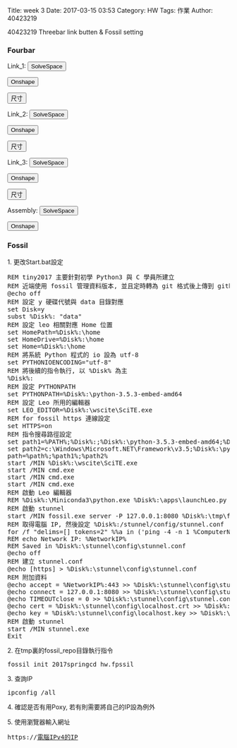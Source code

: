 Title: week 3
Date: 2017-03-15 03:53
Category: HW
Tags: 作業
Author: 40423219

40423219
Threebar link butten & Fossil setting 

<!-- PELICAN_END_SUMMARY -->


<h3>Fourbar</h3>

<p>Link_1: <button onClick="lity('https://vimeo.com/207988323')"><span class="glyphicon glyphicon-facetime-video"></span> SolveSpace</button> 

<button onClick="lity('https://vimeo.com/209500349')"><span class="glyphicon glyphicon-facetime-video"></span> Onshape</button> 

<button onClick="lity('./../data/threebar/link1(Onshape).png')"><span class="glyphicon glyphicon-picture"></span> 尺寸</button>
</p>


<p>Link_2: <button onClick="lity('https://vimeo.com/207988326')"><span class="glyphicon glyphicon-facetime-video"></span> SolveSpace</button> 

<button onClick="lity('https://vimeo.com/209500357')"><span class="glyphicon glyphicon-facetime-video"></span> Onshape</button> 

<button onClick="lity('./../data/threebar/link2(Onshape).png')"><span class="glyphicon glyphicon-picture"></span> 尺寸</button>
</p>


<p>Link_3: <button onClick="lity('https://vimeo.com/207988331')"><span class="glyphicon glyphicon-facetime-video"></span> SolveSpace</button>
 
<button onClick="lity('https://vimeo.com/209500367')"><span class="glyphicon glyphicon-facetime-video"></span> Onshape</button> 

<button onClick="lity('./../data/threebar/link3(Onshape).png')"><span class="glyphicon glyphicon-picture"></span> 尺寸</button>


<p>Assembly: <button onClick="lity('https://vimeo.com/207990020')"><span class="glyphicon glyphicon-facetime-video"></span> SolveSpace</button> 

<button onClick="lity('https://vimeo.com/209501477')"><span class="glyphicon glyphicon-facetime-video"></span> Onshape</button>
</p>

<h3>Fossil</h3>
<p>1. 更改Start.bat設定</p>
<pre class="brush: python">
REM tiny2017 主要針對初學 Python3 與 C 學員所建立
REM 近端使用 fossil 管理資料版本, 並且定時轉為 git 格式後上傳到 github
@echo off
REM 設定 y 硬碟代號與 data 目錄對應
set Disk=y
subst %Disk%: "data"
REM 設定 leo 相關對應 Home 位置
set HomePath=%Disk%:\home
set HomeDrive=%Disk%:\home
set Home=%Disk%:\home
REM 將系統 Python 程式的 io 設為 utf-8
set PYTHONIOENCODING="utf-8"
REM 將後續的指令執行, 以 %Disk% 為主
%Disk%:
REM 設定 PYTHONPATH
set PYTHONPATH=%Disk%:\python-3.5.3-embed-amd64
REM 設定 Leo 所用的編輯器
set LEO_EDITOR=%Disk%:\wscite\SciTE.exe
REM for fossil https 連線設定
set HTTPS=on
REM 指令搜尋路徑設定
set path1=%PATH%;%Disk%:;%Disk%:\python-3.5.3-embed-amd64;%Disk%:\git\bin;%Disk%:\stunnel\bin;%Disk%:\sqlite-tools;%Disk%:\python-3.5.3-embed-amd64\Scripts;%Disk%:\portablegit\bin;
set path2=c:\Windows\Microsoft.NET\Framework\v3.5;%Disk%:\python-3.5.3-embed-amd64\Lib\site-packages;
path=%path%;%path1%;%path2%
start /MIN %Disk%:\wscite\SciTE.exe
start /MIN cmd.exe
start /MIN cmd.exe
start /MIN cmd.exe
REM 啟動 Leo 編輯器
REM %Disk%:\Miniconda3\python.exe %Disk%:\apps\launchLeo.py
REM 啟動 stunnel
start /MIN fossil.exe server -P 127.0.0.1:8080 %Disk%:\tmp\fossil_repo\2017springcd_hw.fpssil
REM 取得電腦 IP, 然後設定 %Disk%:/stunnel/config/stunnel.conf
for /f "delims=[] tokens=2" %%a in ('ping -4 -n 1 %ComputerName% ^| findstr [') do set NetworkIP=%%a
REM echo Network IP: %NetworkIP%
REM Saved in %Disk%:\stunnel\config\stunnel.conf
@echo off
REM 建立 stunnel.conf
@echo [https] > %Disk%:\stunnel\config\stunnel.conf
REM 附加資料
@echo accept = %NetworkIP%:443 >> %Disk%:\stunnel\config\stunnel.conf
@echo connect = 127.0.0.1:8080 >> %Disk%:\stunnel\config\stunnel.conf
@echo TIMEOUTclose = 0 >> %Disk%:\stunnel\config\stunnel.conf
@echo cert = %Disk%:\stunnel\config\localhost.crt >> %Disk%:\stunnel\config\stunnel.conf
@echo key = %Disk%:\stunnel\config\localhost.key >> %Disk%:\stunnel\config\stunnel.conf
REM 啟動 stunnel
start /MIN stunnel.exe
Exit
</pre>

<p>2. 在tmp裏的fossil_repo目錄執行指令</p>
<pre>fossil init 2017springcd_hw.fpssil</pre>

<p>3. 查詢IP</p>
<pre>ipconfig /all</pre>

<p>4. 確認是否有用Poxy, 若有則需要將自己的IP設為例外</p>

<p>5. 使用瀏覽器輸入網址</p>
<pre>https://<u>電腦IPv4的IP</u></pre>